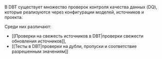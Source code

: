 В DBT существует множество проверок контроля качества данных (DQ), которые реализуются через конфигурации моделей, источников и проекта. 

Среди них различают:
- [[Проверки на свежесть источников в DBT|проверки свежести обновления источников]],
- [[Тесты в DBT|проверки на дубли, пропуски и соответствие разрешенным значениям]]
